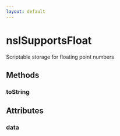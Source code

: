 ```yaml
---
layout: default
---
```


# nsISupportsFloat #
  
Scriptable storage for floating point numbers  
  

## Methods ##

### toString ###

## Attributes ##

### data ###
